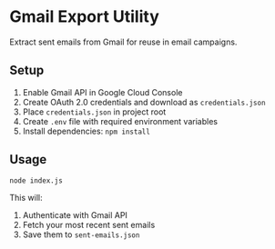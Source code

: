 # Gmail Export Utility

Extract sent emails from Gmail for reuse in email campaigns.

## Setup

1. Enable Gmail API in Google Cloud Console
2. Create OAuth 2.0 credentials and download as `credentials.json`
3. Place `credentials.json` in project root
4. Create `.env` file with required environment variables
5. Install dependencies: `npm install`

## Usage

```bash
node index.js
```

This will:
1. Authenticate with Gmail API
2. Fetch your most recent sent emails
3. Save them to `sent-emails.json`
